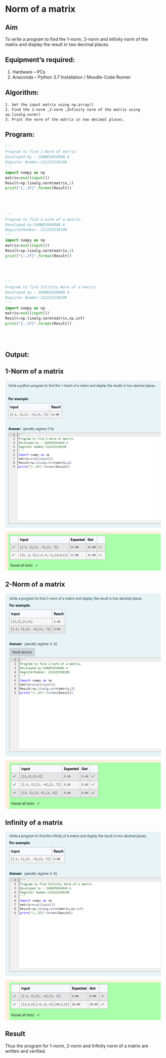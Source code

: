 # Norm of a matrix
## Aim
To write a program to find the 1-norm, 2-norm and infinity norm of the matrix and display the result in two decimal places.
## Equipment’s required:
1.	Hardware – PCs
2.	Anaconda – Python 3.7 Installation / Moodle-Code Runner
## Algorithm:
	1. Get the input matrix using np.array()   
    2. Find the 1-norm ,2-norm ,Infinity norm of the matrix using np.linalg.norm()
	3. Print the norm of the matrix in two decimal places.
## Program:
```Python
'''
Program to find 1-Norm of matrix
Developed by : SARWESHVARAN A
Register Number:212223230198
'''
import numpy as np 
matrix=eval(input())
Result=np.linalg.norm(matrix,1)
print("{:.2f}".format(Result))




'''
Program to find 2-norm of a matrix.
Developed by:SARWESHVARAN A
RegisterNumber: 212223230198
'''
import numpy as np
matrix=eval(input())
Result=np.linalg.norm(matrix,2)
print("{:.2f}".format(Result))




'''
Program to find Infinity Norm of a matrix
Developed by : SARWESHVARAN A
Register Number:212223230198
'''
import numpy as np
matrix=eval(input())
Result=np.linalg.norm(matrix,np.inf)
print("{:.2f}".format(Result))





```
## Output:
## 1-Norm of a matrix
![1-Norm of matrix](<1-norm of matrix.png>)

## 2-Norm of a matrix 
![2-Norm of matrix](<2-norm of matrix.png>)

## Infinity of a matrix
![Infinity of matrix](<Infinity of matrix.png>)

## Result
Thus the program for 1-norm, 2-norm and Infinity norm of a matrix are written and verified.
